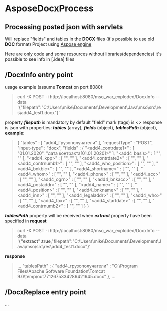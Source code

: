 # AsposeDocxProcess
## Processing posted json with servlets

Will replace "fields" and tables in the **DOCX** files (it's possible to use old **DOC** format)
Project using [Aspose engine](https://docs.aspose.com/words/java/)

Here are only code and some resources without libraries(dependencies) it's possible to see info in [.idea] files

## /DocxInfo entry point
usage example (assume **Tomcat** on port 8080):
>curl -X POST -i http://localhost:8080/mso_war_exploded/DocxInfo --data '{"filepath":"C:\\Users\\mike\\Documents\\Development\\Java\\mso\\src\\res\\add4_test1.docx"}'

property ___filepath___ is mandatory
by default "field" mark (tags) is \<\>
response is json with properties: ___tables___ (array), ___fields___ (object), ___tablesPath___ (object), **example**:
>{
>  "tables" : [ "add4_Грузополучатели" ],
>  "requestType" : "POST",
>  "input-type" : "docx",
>  "fields" : {
>    "<add4_contrdate1>" : [ "01.01.2020", "дата контракта[01.01.2020]>" ],
>    "<add4_basis>" : [ "", "" ],
>    "<add4_kpp>" : [ "", "" ],
>    "<add4_contrdate2>" : [ "", "" ],
>    "<add4_contrnumb1>" : [ "", "" ],
>    "<add4_who_position>" : [ "", "" ],
>    "<add4_bnkbic>" : [ "", "" ],
>    "<add4_shortname>" : [ "", "" ],
>    "<add4_whom>" : [ "", "" ],
>    "<add4_phone>" : [ "", "" ],
>    "<add4_acc>" : [ "", "" ],
>    "<add4_ogrn>" : [ "", "" ],
>    "<add4_bnkacc>" : [ "", "" ],
>    "<add4_postaddr>" : [ "", "" ],
>    "<add4_name>" : [ "", "" ],
>    "<add4_position>" : [ "", "" ],
>    "<add4_bnkname>" : [ "", "" ],
>    "<add4_inn>" : [ "", "" ],
>    "<add4_legaladdr>" : [ "", "" ],
>    "<add4_who>" : [ "", "" ],
>    "<add4_fax>" : [ "", "" ],
>    "<add4_startdate>" : [ "", "" ],
>    "<add4_contrnumb2>" : [ "", "" ]
>  }
>}

___tablesPath___ property will be received when ___extract___ property have been specified in **request**
>curl -X POST -i http://localhost:8080/mso_war_exploded/DocxInfo --data '{**"extract":true**,"filepath":"C:\\Users\\mike\\Documents\\Development\\Java\\mso\\src\\res\\add4_test1.docx"}'

**response**
>...
>  "tablesPath" : {
>    "add4_грузополучатели" : "C:\\Program Files\\Apache Software Foundation\\Tomcat 9.0\\temp\\out7712675334286421645.docx"
>  },
>...

## /DocxReplace entry point
...
